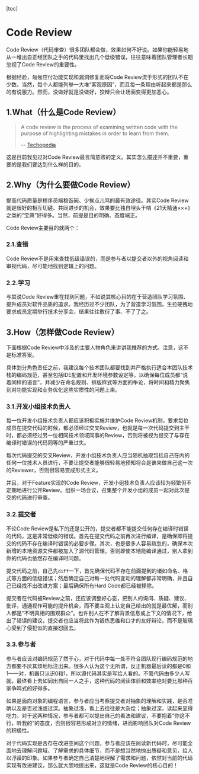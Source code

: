 [toc]



# Code Review

Code Review（代码审查）很多团队都会做，效果如何不好说。如果你能轻易地从一堆出自正经团队之手的代码里找出几个低级错误，往往意味着团队管理者长期忽视了Code Review的重要性。

根据经验，匆匆应付功能实现和漏洞修复而将Code Review流于形式的团队不在少数。当然，每个人都能列举一大堆“客观原因”，而且每一条理由听起来都是那么的有说服力。然而，没做好就是没做好，狡辩只会让场面变得更加恶心。

## 1.What（什么是Code Review）

> A code review is the process of examining written code with the purpose of highlighting mistakes in order to learn from them.
>
> -- [Techopedia](https://www.techopedia.com/definition/14299/code-review)

这是目前我见过对Code Review最言简意赅的定义。其实怎么描述并不重要，重要的是我们要达到什么样的目的。

## 2.Why（为什么要做Code Review）

提高代码质量是程序员端稳饭碗、少挨点儿骂的最有效途径。其实Code Review就是很好的相互切磋、共同进步的机会，效果要比独自埋头干啃《21天精通×××》之类的“宝典”好得多。当然，前提是目的明确、态度端正。

Code Review主要目的就两个：

### 2.1.查错

Code Review不是用来查找低级错误的，而是参与者以提交者以外的视角阅读和审视代码，尽可能地找到逻辑上的问题。

### 2.2.学习

与其说Code Review重在找到问题，不如说其核心目的在于营造团队学习氛围、提升成员对软件品质的追求。我经历过不少团队，为了营造学习氛围，生拉硬拽地要求成员定期举行技术分享会，结果往往敷衍了事、不了了之。

## 3.How（怎样做Code Review）

下面根据Code Review中涉及的主要人物角色来讲讲我推荐的方式。注意，这不是标准答案。

具体划分角色责任之前，我建议每个技术团队都要找到并严格执行适合本团队技术栈的编码规范，甚至包括IDE配置和开发环境参数设定等，以确保每位成员都“说着同样的语言”，并减少在命名规则、排版样式等方面的争论，将时间和精力聚焦到对功能实现和业务优化这些实质性的问题上来。

### 3.1.开发小组技术负责人

每一位开发小组技术负责人都应该积极实施并维护Code Review机制，要求每位成员在提交代码的时候，都必须经过交叉Review，也就是每一次代码提交到主干时，都必须经过另一位相同技术领域同事的Review，否则将被视为提交了与存在编译时错误的代码同等的严重过失。

每次代码提交的交叉Review，开发小组技术负责人应当随机抽取包括自己在内的任何一位技术人员进行，不要让提交者能够很轻易地预知将会是谁来做自己这一次的Reviewer，否则很容易变成形式主义。

并且，对于Feature实现的Code Review，开发小组技术负责人应该较为频繁但不定期地进行公开Review。组织一场会议，召集整个开发小组的成员一起对此次提交的代码进行审查。

### 3.2.提交者

不论Code Review是私下的还是公开的，提交者都不能提交任何存在编译时错误的代码，这是非常低级的错误。首先在提交代码之前再次进行编译，是确保即将提交的代码不存在编译时错误的必要步骤。其次，也是很多人容易疏忽的，确保本次新增的本地资源文件都被加入了源代码管理，否则即使本地能编译通过，别人拿到你的代码也依然存在编译时问题。

提交代码之前，自己先`diff`一下，首先确保代码不存在前面提到的诸如命名、格式等方面的低级错误；然后确定自己对每一处代码变动的理解都非常明确，并且自己已经找不出改进方案；最后确保所有Hard Code都已经被移除。

提交者在代码被Review之前，还应该调整好心态，把别人的询问、质疑、建议、批评，通通视作可能的提升机会，而不要主观上认定自己给出的就是最优解，而别人都是“不明真相的围观群众”。也许别人在不了解背景信息或上下文的情况下，给出了错误的建议，提交者也应当将此作为锻炼思维和口才的友好辩论，而不是玻璃心受到了侵犯似的直接怼回去。

### 3.3.参与者

参与者应该对编码规范了然于心，对于代码中每一处不符合团队现行编码规范的地方都要不厌其烦地标注出来。很多人认为这个无所谓，反正机器最后读的都是0和1——对，机器只认识0和1，所以源代码其实是写给人看的。不管代码由多少人写就，最终看上去如同出自同一人之手，这种代码的阅读体验和效率绝对要比那种百家争鸣式的好得多。

如果是面向对象的编程语言，参与者应当考察提交者对抽象的理解和实践，是否准确以及是否过浅或过深。抽象过浅，看上去往往是大杂烩；抽象过深，读起来显得吃力。对于这两种情况，参与者都可以提出自己的看法和建议，不要抱着“你这不行，听我的”的态度，否则很容易形成对立的情绪，进而影响团队对Code Review的积极性。

对于代码实现是否存在改进空间这个问题，参与者应该在阅读新代码时，尽可能全面地去理解问题域、了解需求的具体细节，而不是想当然地抛出质疑和意见，给人以浮躁的印象。如果参与者确定自己清楚地理解了需求和问题，依然对当前的代码实现有改进建议，那么就大胆地提出来，这就是Code Review的核心目的！
